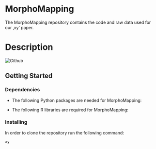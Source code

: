 # MorphoMapping

The MorphoMapping repository contains the code and raw data used for our ‚xy‘ paper. 

# Description
![Github](https://github.com/Wguido/MorphoMapping/assets/117764795/7f597ced-b363-4879-92ee-efbc74209351)


## Getting Started

### Dependencies
* The following Python packages are needed for MorphoMapping:


* The following R libraries  are required for MorphoMapping:

### Installing
In order to clone the repository run the following command: 
```
xy
```
